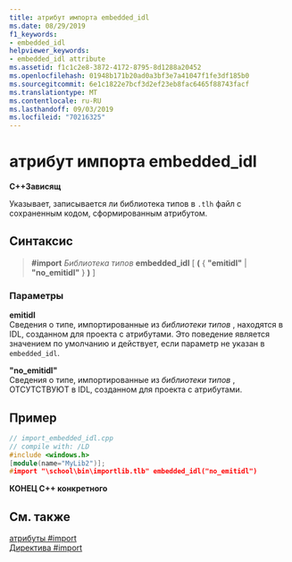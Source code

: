 ```yaml
---
title: атрибут импорта embedded_idl
ms.date: 08/29/2019
f1_keywords:
- embedded_idl
helpviewer_keywords:
- embedded_idl attribute
ms.assetid: f1c1c2e8-3872-4172-8795-8d1288a20452
ms.openlocfilehash: 01948b171b20ad0a3bf3e7a41047f1fe3df185b0
ms.sourcegitcommit: 6e1c1822e7bcf3d2ef23eb8fac6465f88743facf
ms.translationtype: MT
ms.contentlocale: ru-RU
ms.lasthandoff: 09/03/2019
ms.locfileid: "70216325"
---
```

# <a name="embedded_idl-import-attribute"></a>атрибут импорта embedded_idl

**C++Зависящ**

Указывает, записывается ли библиотека типов в `.tlh` файл с сохраненным кодом, сформированным атрибутом.

## <a name="syntax"></a>Синтаксис

> **#import** *Библиотека типов* **embedded_idl** [ **(** { **"emitidl"**  |  **"no_emitidl"** } **)** ]

### <a name="parameters"></a>Параметры

**emitidl**\
Сведения о типе, импортированные из *библиотеки типов* , находятся в IDL, созданном для проекта с атрибутами. Это поведение является значением по умолчанию и действует, если параметр не указан в `embedded_idl`.

**"no_emitidl"** \
Сведения о типе, импортированные из *библиотеки типов* , ОТСУТСТВУЮТ в IDL, созданном для проекта с атрибутами.

## <a name="example"></a>Пример

```cpp
// import_embedded_idl.cpp
// compile with: /LD
#include <windows.h>
[module(name="MyLib2")];
#import "\school\bin\importlib.tlb" embedded_idl("no_emitidl")
```

**КОНЕЦ C++ конкретного**

## <a name="see-also"></a>См. также

[атрибуты #import](../preprocessor/hash-import-attributes-cpp.md)\
[Директива #import](../preprocessor/hash-import-directive-cpp.md)
